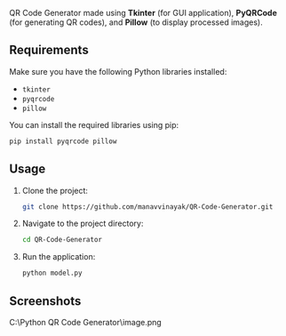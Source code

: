 
 QR Code Generator made using **Tkinter** (for GUI application), **PyQRCode** (for generating QR codes), and **Pillow** (to display processed images).

## Requirements

Make sure you have the following Python libraries installed:
- `tkinter`
- `pyqrcode`
- `pillow`

You can install the required libraries using pip:
```bash
pip install pyqrcode pillow
```

## Usage

1. Clone the project:
   ```bash
   git clone https://github.com/manavvinayak/QR-Code-Generator.git
   ```
2. Navigate to the project directory:
   ```bash
   cd QR-Code-Generator
   ```
3. Run the application:
   ```bash
   python model.py
   ```

## Screenshots

C:\Python QR Code Generator\image.png

